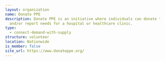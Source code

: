 ```yaml
---
layout: organization
name: Donate PPE
description: Donate PPE is an initiative where individuals can donate their PPE
  and/or report needs for a hospital or healthcare clinic.
type:
  - connect-demand-with-supply
structure: volunteer
location: Nationwide
is_member: false
site_url: https://www.donateppe.org/
---
```

